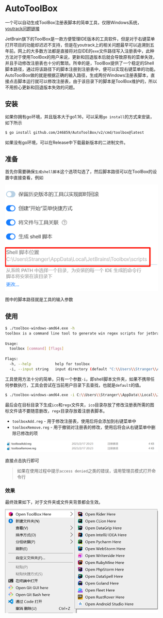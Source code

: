 # AutoToolBox

一个可以自动生成ToolBox注册表脚本的简单工具，仅限Windows系统，[youtrack问题链接](https://youtrack.jetbrains.com/issue/TBX-2540/Associate-file-extenstions-with-correct-Toolbox-app-or-with-the-Toolbox-itself-so-that-files-can-be-launched-from-Windows)

JetBrain旗下的ToolBox是一款方便管理IDE版本的工具软件，但是对于右键菜单打开项目的功能却迟迟不支持，但是在youtrack上的相关问题最早可以追溯到五年前。网上的大多数方法都是直接将对应IDE的`exe`文件路径写入注册表中，此种方法对于使用ToolBox的用户来说，更新和回退版本后就会导致原有的菜单失效，并且手动修改注册表也十分的繁琐。所幸的是，ToolBox提供了一个稳定的Shell脚本路径，通过将该路径下的脚本注册到注册表中，便可以实现右键菜单的功能。AutoToolBox做的就是根据正确的输入路径，生成两份Windows注册表脚本，直接点击脚本运行就可以修改注册表，由于该目录下的脚本是ToolBox维护的，所以不用担心更新和回退版本失效的问题。

## 安装
如果你拥有go环境，并且版本大于go1.16，可以采用`go install`的方式来安装，如下所示
```bash
$ go install github.com/246859/AutoToolBox/v2/cmd/toolbox@latest
```
如果没有go环境，可以在Release中下载最新版本的二进制文件。

## 准备

首先你需要确保`生成shell脚本`这个选项勾选了，然后脚本路径可以在ToolBox的设置中直接查看，例如

![](image/shellpath.png)

图中的脚本路径就是工具的输入参数

## 使用
```bash
$ ./toolbox-windows-amd64.exe -h
toolbox is a command line tool to generate win regex scripts for jetbrain ide

Usage:
  toolbox [command] [flags]

Flags:
  -h, --help           help for toolbox
  -i, --input string   input directory (default "C:\\Users\\Stranger\\AppData\\Local\\JetBrains\\Toolbox\\scripts")
```
工具使用方法十分的简单，只有一个参数`-i`，即shell脚本文件夹，如果不携带任何参数执行，工具会尝试在当前用户目录下去查找，也就是`default`的值。
```bash
$ ./toolbox-windows-amd64.exe -i C:\\Users\\Stranger\\AppData\\Local\\JetBrains\\Toolbox\\scripts
```

最后会在目标目录下生成`ico`和`regx`文件夹，`ico`目录存放了修改注册表所需的图标文件请不要随意删改，`regx`目录存放着注册表脚本。

- `toolboxAdd.reg` - 用于修改注册表，使用后将会添加到右键菜单中
- `toolboxRemove.reg` - 用于撤销对注册表的修改，使用后将会从右键菜单中删除已修改的项

![image-20230217211635959](image/image-20230217211635959.png)

直接点击执行即可

> 如果在使用过程中提示`access denied`之类的错误，请用管理员模式打开命令行

### 效果
最终效果如下，对于文件夹或文件夹背景都会生效。

![](image/effect.png)
